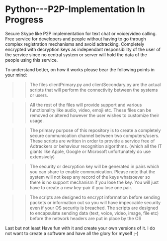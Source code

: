 # Python---P2P-Implementation   In Progress

Secure Skype like P2P implementation for text chat or voice/video calling. Free service for developers and people without having to go through complex registration mechanisms and avoid adtracking. Completely encrypted with decryption keys as independant responsibility of the user of the service since no central system or server will hold the data of the people using this service.

To understand better, on how it works please bear the following points in your mind:

>> The files clientPrimary.py and clientSecondary.py are the actual scripts that will perform the connectivity between the systems or users.

>> All the rest of the files will provide support and various functionality like audio, video, emoji etc. These files can be removed or altered however the user wishes to customize their usage.

>> The primary purpose of this repository is to create a completely secure communication channel between two computers/users. These scripts are written in order to provide a service free of Adtrackers or behaviour recognition algorithms. (which all the IT giants like Apple, Google or Microsoft unfortunately do use extensively)

>> The security or decryption key will be generated in pairs which you can share to enable communication. Please note that the system will not keep any record of the keys whatsoever so there is no support mechanism if you lose the key. You will just have to create a new key-pair if you lose one pair.

>>The scripts are designed to encrypt information before sending packets or information out so you will have impeccable security even if your OS security is breached. The scripts are designed to encapsulate sending data (text, voice, video, image, file etc) before the network headers are put in place by the OS

Last but not least Have fun with it and create your own versions of it. I do not want to create a software and have all the glory for myself ;-)
